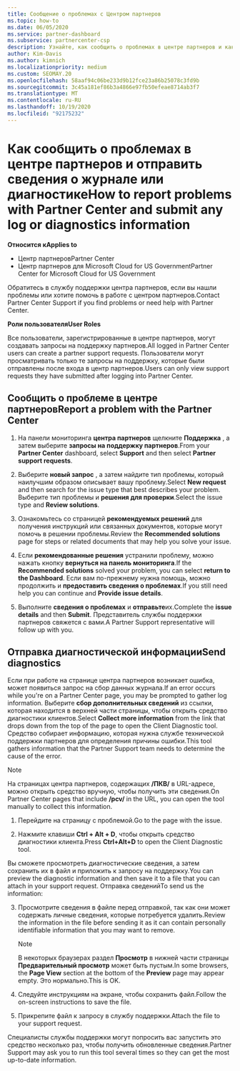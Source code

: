 ```yaml
---
title: Сообщение о проблемах с Центром партнеров
ms.topic: how-to
ms.date: 06/05/2020
ms.service: partner-dashboard
ms.subservice: partnercenter-csp
description: Узнайте, как сообщить о проблемах в центре партнеров и как получить диагностические сведения для группы поддержки партнеров.
author: Kim-Davis
ms.author: kimnich
ms.localizationpriority: medium
ms.custom: SEOMAY.20
ms.openlocfilehash: 58aaf94c06be233d9b12fce23a86b25078c3fd9b
ms.sourcegitcommit: 3c45a181ef86b3a4866e97fb50efeae8714ab3f7
ms.translationtype: MT
ms.contentlocale: ru-RU
ms.lasthandoff: 10/19/2020
ms.locfileid: "92175232"
---
```

# <a name="how-to-report-problems-with-partner-center-and-submit-any-log-or-diagnostics-information"></a><span data-ttu-id="a74df-103">Как сообщить о проблемах в центре партнеров и отправить сведения о журнале или диагностике</span><span class="sxs-lookup"><span data-stu-id="a74df-103">How to report problems with Partner Center and submit any log or diagnostics information</span></span>

<span data-ttu-id="a74df-104">**Относится к**</span><span class="sxs-lookup"><span data-stu-id="a74df-104">**Applies to**</span></span>

- <span data-ttu-id="a74df-105">Центр партнеров</span><span class="sxs-lookup"><span data-stu-id="a74df-105">Partner Center</span></span>
- <span data-ttu-id="a74df-106">Центр партнеров для Microsoft Cloud for US Government</span><span class="sxs-lookup"><span data-stu-id="a74df-106">Partner Center for Microsoft Cloud for US Government</span></span>

<span data-ttu-id="a74df-107">Обратитесь в службу поддержки центра партнеров, если вы нашли проблемы или хотите помочь в работе с центром партнеров.</span><span class="sxs-lookup"><span data-stu-id="a74df-107">Contact Partner Center Support if you find problems or need help with Partner Center.</span></span>

<span data-ttu-id="a74df-108">**Роли пользователя**</span><span class="sxs-lookup"><span data-stu-id="a74df-108">**User Roles**</span></span>

<span data-ttu-id="a74df-109">Все пользователи, зарегистрированные в центре партнеров, могут создавать запросы на поддержку партнеров.</span><span class="sxs-lookup"><span data-stu-id="a74df-109">All logged in Partner Center users can create a partner support requests.</span></span> <span data-ttu-id="a74df-110">Пользователи могут просматривать только те запросы на поддержку, которые были отправлены после входа в центр партнеров.</span><span class="sxs-lookup"><span data-stu-id="a74df-110">Users can only view support requests they have submitted after logging into Partner Center.</span></span>

## <a name="report-a-problem-with-the-partner-center"></a><span data-ttu-id="a74df-111">Сообщить о проблеме в центре партнеров</span><span class="sxs-lookup"><span data-stu-id="a74df-111">Report a problem with the Partner Center</span></span>

1. <span data-ttu-id="a74df-112">На панели мониторинга **центра партнеров** щелкните **Поддержка** , а затем выберите **запросы на поддержку партнеров**.</span><span class="sxs-lookup"><span data-stu-id="a74df-112">From your **Partner Center** dashboard, select **Support** and then select **Partner support requests**.</span></span>

2. <span data-ttu-id="a74df-113">Выберите **новый запрос** , а затем найдите тип проблемы, который наилучшим образом описывает вашу проблему.</span><span class="sxs-lookup"><span data-stu-id="a74df-113">Select **New request** and then search for the issue type that best describes your problem.</span></span> <span data-ttu-id="a74df-114">Выберите тип проблемы и **решения для проверки**.</span><span class="sxs-lookup"><span data-stu-id="a74df-114">Select the issue type and **Review solutions**.</span></span>

3. <span data-ttu-id="a74df-115">Ознакомьтесь со страницей **рекомендуемых решений** для получения инструкций или связанных документов, которые могут помочь в решении проблемы.</span><span class="sxs-lookup"><span data-stu-id="a74df-115">Review the **Recommended solutions** page for steps or related documents that may help you solve your issue.</span></span>

4. <span data-ttu-id="a74df-116">Если **рекомендованные решения** устранили проблему, можно нажать кнопку **вернуться на панель мониторинга**.</span><span class="sxs-lookup"><span data-stu-id="a74df-116">If the **Recommended solutions** solved your problem, you can select **return to the Dashboard**.</span></span> <span data-ttu-id="a74df-117">Если вам по-прежнему нужна помощь, можно продолжить и **предоставить сведения о проблемах**.</span><span class="sxs-lookup"><span data-stu-id="a74df-117">If you still need help you can continue and **Provide issue details**.</span></span>

5. <span data-ttu-id="a74df-118">Выполните **сведения о проблемах** и **отправьте**их.</span><span class="sxs-lookup"><span data-stu-id="a74df-118">Complete the **issue details** and then **Submit**.</span></span> <span data-ttu-id="a74df-119">Представитель службы поддержки партнеров свяжется с вами.</span><span class="sxs-lookup"><span data-stu-id="a74df-119">A Partner Support representative will follow up with you.</span></span>

## <a name="send-diagnostics"></a><span data-ttu-id="a74df-120">Отправка диагностической информации</span><span class="sxs-lookup"><span data-stu-id="a74df-120">Send diagnostics</span></span>

<span data-ttu-id="a74df-121">Если при работе на странице центра партнеров возникает ошибка, может появиться запрос на сбор данных журнала.</span><span class="sxs-lookup"><span data-stu-id="a74df-121">If an error occurs while you're on a Partner Center page, you may be prompted to gather log information.</span></span> <span data-ttu-id="a74df-122">Выберите **сбор дополнительных сведений** из ссылки, которая находится в верхней части страницы, чтобы открыть средство диагностики клиентов.</span><span class="sxs-lookup"><span data-stu-id="a74df-122">Select **Collect more information** from the link that drops down from the top of the page to open the Client Diagnostic tool.</span></span> <span data-ttu-id="a74df-123">Средство собирает информацию, которая нужна службе технической поддержки партнеров для определения причины ошибки.</span><span class="sxs-lookup"><span data-stu-id="a74df-123">This tool gathers information that the Partner Support team needs to determine the cause of the error.</span></span> 

>[!NOTE]
><span data-ttu-id="a74df-124">На страницах центра партнеров, содержащих **/ПКВ/** в URL-адресе, можно открыть средство вручную, чтобы получить эти сведения.</span><span class="sxs-lookup"><span data-stu-id="a74df-124">On Partner Center pages that include **/pcv/** in the URL, you can open the tool manually to collect this information.</span></span>

1. <span data-ttu-id="a74df-125">Перейдите на страницу с проблемой.</span><span class="sxs-lookup"><span data-stu-id="a74df-125">Go to the page with the issue.</span></span>

2. <span data-ttu-id="a74df-126">Нажмите клавиши **Ctrl + Alt + D**, чтобы открыть средство диагностики клиента.</span><span class="sxs-lookup"><span data-stu-id="a74df-126">Press **Ctrl+Alt+D** to open the Client Diagnostic tool.</span></span>

<span data-ttu-id="a74df-127">Вы сможете просмотреть диагностические сведения, а затем сохранить их в файл и приложить к запросу на поддержку.</span><span class="sxs-lookup"><span data-stu-id="a74df-127">You can preview the diagnostic information and then save it to a file that you can attach in your support request.</span></span> <span data-ttu-id="a74df-128">Отправка сведений</span><span class="sxs-lookup"><span data-stu-id="a74df-128">To send us the information:</span></span>

3. <span data-ttu-id="a74df-129">Просмотрите сведения в файле перед отправкой, так как они может содержать личные сведения, которые потребуется удалить.</span><span class="sxs-lookup"><span data-stu-id="a74df-129">Review the information in the file before sending it as it can contain personally identifiable information that you may want to remove.</span></span>

    >[!NOTE]
    ><span data-ttu-id="a74df-130">В некоторых браузерах раздел **Просмотр** в нижней части страницы **Предварительный просмотр** может быть пустым.</span><span class="sxs-lookup"><span data-stu-id="a74df-130">In some browsers, the **Page View** section at the bottom of the **Preview** page may appear empty.</span></span> <span data-ttu-id="a74df-131">Это нормально.</span><span class="sxs-lookup"><span data-stu-id="a74df-131">This is OK.</span></span>

4. <span data-ttu-id="a74df-132">Следуйте инструкциям на экране, чтобы сохранить файл.</span><span class="sxs-lookup"><span data-stu-id="a74df-132">Follow the on-screen instructions to save the file.</span></span>

5. <span data-ttu-id="a74df-133">Прикрепите файл к запросу в службу поддержки.</span><span class="sxs-lookup"><span data-stu-id="a74df-133">Attach the file to your support request.</span></span>

<span data-ttu-id="a74df-134">Специалисты службы поддержки могут попросить вас запустить это средство несколько раз, чтобы получить обновленные сведения.</span><span class="sxs-lookup"><span data-stu-id="a74df-134">Partner Support may ask you to run this tool several times so they can get the most up-to-date information.</span></span>

